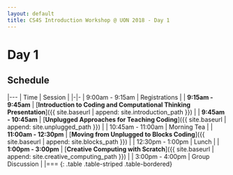 ```yaml
---
layout: default
title: CS4S Introduction Workshop @ UON 2018 - Day 1
---
```


# Day 1

## Schedule

|---
| Time | Session | 
|-|-
| 9:00am - 9:15am | Registrations |
| **9:15am - 9:45am** | [**Introduction to Coding and Computational Thinking Presentation**]({{ site.baseurl | append: site.introduction_path }}) |
| **9:45am - 10:45am** | [**Unplugged Approaches for Teaching Coding**]({{ site.baseurl | append: site.unplugged_path }}) |
| 10:45am - 11:00am | Morning Tea |
| **11:00am - 12:30pm** | [**Moving from Unplugged to Blocks Coding**]({{ site.baseurl | append: site.blocks_path }}) |
| 12:30pm - 1:00pm | Lunch |
| **1:00pm - 3:00pm** | [**Creative Computing with Scratch**]({{ site.baseurl | append: site.creative_computing_path }})  |
| 3:00pm - 4:00pm | Group Discussion |
|===
{: .table .table-striped .table-bordered}